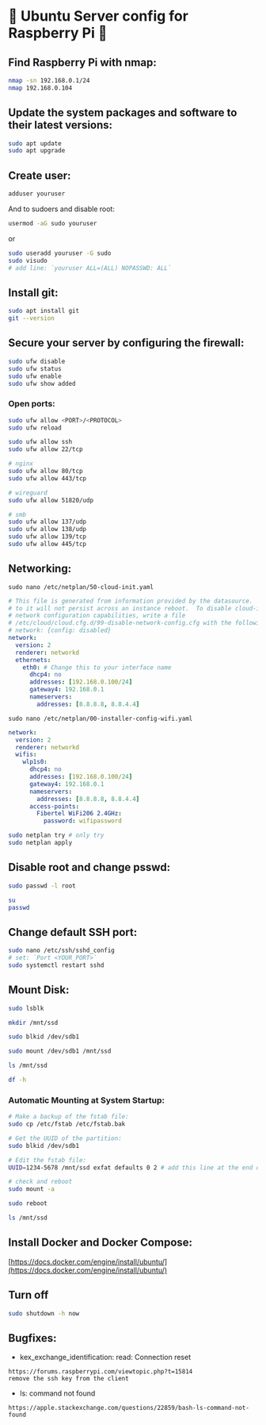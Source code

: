 # 🐧 Ubuntu Server config for Raspberry Pi 🍓

## Find Raspberry Pi with nmap:

```sh
nmap -sn 192.168.0.1/24
nmap 192.168.0.104
```

## Update the system packages and software to their latest versions:

```sh
sudo apt update
sudo apt upgrade
```

## Create user:

```sh
adduser youruser
```

And to sudoers and disable root:

```sh
usermod -aG sudo youruser
```

or

```sh
sudo useradd youruser -G sudo
sudo visudo
# add line: `youruser ALL=(ALL) NOPASSWD: ALL`
```

## Install git:

```sh
sudo apt install git
git --version
```

## Secure your server by configuring the firewall:

```sh
sudo ufw disable
sudo ufw status
sudo ufw enable
sudo ufw show added
```

### Open ports:

```sh
sudo ufw allow <PORT>/<PROTOCOL>
sudo ufw reload
```

```sh
sudo ufw allow ssh
sudo ufw allow 22/tcp

# nginx
sudo ufw allow 80/tcp
sudo ufw allow 443/tcp

# wireguard
sudo ufw allow 51820/udp

# smb
sudo ufw allow 137/udp
sudo ufw allow 138/udp
sudo ufw allow 139/tcp
sudo ufw allow 445/tcp
```

## Networking:

`sudo nano /etc/netplan/50-cloud-init.yaml`

```yaml
# This file is generated from information provided by the datasource.  Changes
# to it will not persist across an instance reboot.  To disable cloud-init's
# network configuration capabilities, write a file
# /etc/cloud/cloud.cfg.d/99-disable-network-config.cfg with the following:
# network: {config: disabled}
network:
  version: 2
  renderer: networkd
  ethernets:
    eth0: # Change this to your interface name
      dhcp4: no
      addresses: [192.168.0.100/24]
      gateway4: 192.168.0.1
      nameservers:
        addresses: [8.8.8.8, 8.8.4.4]
```

`sudo nano /etc/netplan/00-installer-config-wifi.yaml`

```yaml
network:
  version: 2
  renderer: networkd
  wifis:
    wlp1s0:
      dhcp4: no
      addresses: [192.168.0.100/24]
      gateway4: 192.168.0.1
      nameservers:
        addresses: [8.8.8.8, 8.8.4.4]
      access-points:
        Fibertel WiFi206 2.4GHz:
          password: wifipassword
```

```sh
sudo netplan try # only try
sudo netplan apply
```

## Disable root and change psswd:

```sh
sudo passwd -l root

su
passwd
```

## Change default SSH port:

```sh
sudo nano /etc/ssh/sshd_config
# set: `Port <YOUR_PORT>`
sudo systemctl restart sshd
```

## Mount Disk:

```sh
sudo lsblk

mkdir /mnt/ssd

sudo blkid /dev/sdb1

sudo mount /dev/sdb1 /mnt/ssd

ls /mnt/ssd

df -h
```

### Automatic Mounting at System Startup:

```sh
# Make a backup of the fstab file:
sudo cp /etc/fstab /etc/fstab.bak

# Get the UUID of the partition:
sudo blkid /dev/sdb1

# Edit the fstab file:
UUID=1234-5678 /mnt/ssd exfat defaults 0 2 # add this line at the end of the file

# check and reboot
sudo mount -a

sudo reboot

ls /mnt/ssd
```

## Install Docker and Docker Compose:

[https://docs.docker.com/engine/install/ubuntu/](https://docs.docker.com/engine/install/ubuntu/)

## Turn off

```sh
sudo shutdown -h now
```

## Bugfixes:

- kex_exchange_identification: read: Connection reset

```
https://forums.raspberrypi.com/viewtopic.php?t=15814
remove the ssh key from the client
```

- ls: command not found

```
https://apple.stackexchange.com/questions/22859/bash-ls-command-not-found
```
